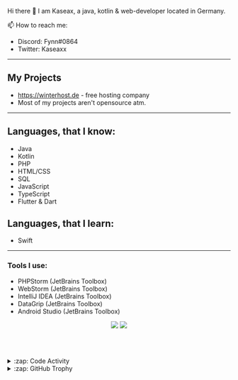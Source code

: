 Hi there 👋
I am Kaseax, a java, kotlin & web-developer located in Germany.

📫 How to reach me:
- Discord: Fynn#0864
- Twitter: Kaseaxx

---

## My Projects ##
  - https://winterhost.de - free hosting company
  - Most of my projects aren't opensource atm. 

---

## Languages, that I know:
  - Java
  - Kotlin
  - PHP
  - HTML/CSS 
  - SQL
  - JavaScript
  - TypeScript
  - Flutter & Dart

## Languages, that I learn:
  - Swift

---
### Tools I use: 
  - PHPStorm (JetBrains Toolbox)
  - WebStorm (JetBrains Toolbox)
  - IntelliJ IDEA (JetBrains Toolbox)
  - DataGrip (JetBrains Toolbox)
  - Android Studio (JetBrains Toolbox)

<p align="center">
	<img src="https://github-readme-stats.vercel.app/api?username=Kaseax&show_icons=true&theme=dark"  />
	<img src="https://github-readme-stats.vercel.app/api/top-langs/?username=Kaseax&layout=compact&theme=dark" />
</p>

<br><br>

<details>
    <summary>:zap: Code Activity</summary>
    <pre>
        <img alt="Code activity" src="https://wakatime.com/share/@e4c440a2-812b-47d5-a001-513731df4423/9d7c1a69-c8be-48da-8b3d-9811e149ce98.svg" height="400" />    
    </pre>
</details>

<details>
    <summary>:zap: GitHub Trophy</summary>
    <pre>
        <p align="left"> <a href="https://github.com/ryo-ma/github-profile-trophy"><img src="https://github-profile-trophy.vercel.app/?username=kaseax" /></a> </p>
    </pre>
</details>
